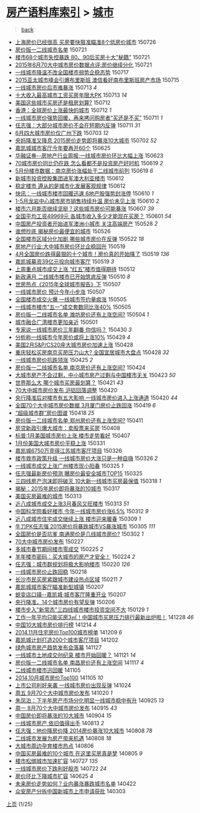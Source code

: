 [房产语料库索引](../../README.md)  > [城市](城市.md)
====
> [back](../README.md)

- [上海房价已经很高 买房要快狠准瞄准8个低房价城市](http://jkwz.applinzi.com/ittc/547650615300113291.html#%E4%B8%8A%E6%B5%B7%E6%88%BF%E4%BB%B7%E5%B7%B2%E7%BB%8F%E5%BE%88%E9%AB%98+%E4%B9%B0%E6%88%BF%E8%A6%81%E5%BF%AB%E7%8B%A0%E5%87%86%E7%9E%84%E5%87%868%E4%B8%AA%E4%BD%8E%E6%88%BF%E4%BB%B7%E5%9F%8E%E5%B8%82) 150726  
- [房价版一二线城市名单](http://jkwz.applinzi.com/ittc/547650615148366961.html#%E6%88%BF%E4%BB%B7%E7%89%88%E4%B8%80%E4%BA%8C%E7%BA%BF%E5%9F%8E%E5%B8%82%E5%90%8D%E5%8D%95) 150721  
- [楼市68个城市失控暴跌 80、90后买房十大&quot;秘籍&quot;](http://jkwz.applinzi.com/ittc/547650615136753466.html#%E6%A5%BC%E5%B8%8268%E4%B8%AA%E5%9F%8E%E5%B8%82%E5%A4%B1%E6%8E%A7%E6%9A%B4%E8%B7%8C+80%E3%80%8190%E5%90%8E%E4%B9%B0%E6%88%BF%E5%8D%81%E5%A4%A7%26quot%3B%E7%A7%98%E7%B1%8D%26quot%3B) 150721  
- [2015年6月70大中城市房价数据点评:房价继续分化](http://jkwz.applinzi.com/ittc/547650615136728743.html#2015%E5%B9%B46%E6%9C%8870%E5%A4%A7%E4%B8%AD%E5%9F%8E%E5%B8%82%E6%88%BF%E4%BB%B7%E6%95%B0%E6%8D%AE%E7%82%B9%E8%AF%84%3A%E6%88%BF%E4%BB%B7%E7%BB%A7%E7%BB%AD%E5%88%86%E5%8C%96) 150721  
- [一线城市降温不改全国楼市弱势企稳态势](http://jkwz.applinzi.com/ittc/547650615079971206.html#%E4%B8%80%E7%BA%BF%E5%9F%8E%E5%B8%82%E9%99%8D%E6%B8%A9%E4%B8%8D%E6%94%B9%E5%85%A8%E5%9B%BD%E6%A5%BC%E5%B8%82%E5%BC%B1%E5%8A%BF%E4%BC%81%E7%A8%B3%E6%80%81%E5%8A%BF) 150717  
- [2015亚太城市峰会引爆布里斯班 澳信看好南布里斯班房产市场](http://jkwz.applinzi.com/ittc/547650615069263308.html#2015%E4%BA%9A%E5%A4%AA%E5%9F%8E%E5%B8%82%E5%B3%B0%E4%BC%9A%E5%BC%95%E7%88%86%E5%B8%83%E9%87%8C%E6%96%AF%E7%8F%AD+%E6%BE%B3%E4%BF%A1%E7%9C%8B%E5%A5%BD%E5%8D%97%E5%B8%83%E9%87%8C%E6%96%AF%E7%8F%AD%E6%88%BF%E4%BA%A7%E5%B8%82%E5%9C%BA) 150715  
- [一线城市房价后市难暴涨](http://jkwz.applinzi.com/ittc/547650615014537450.html#%E4%B8%80%E7%BA%BF%E5%9F%8E%E5%B8%82%E6%88%BF%E4%BB%B7%E5%90%8E%E5%B8%82%E9%9A%BE%E6%9A%B4%E6%B6%A8) 150713 *4* 
- [十大收入最高城市工资买房年限大PK](http://jkwz.applinzi.com/ittc/547650615054749071.html#%E5%8D%81%E5%A4%A7%E6%94%B6%E5%85%A5%E6%9C%80%E9%AB%98%E5%9F%8E%E5%B8%82%E5%B7%A5%E8%B5%84%E4%B9%B0%E6%88%BF%E5%B9%B4%E9%99%90%E5%A4%A7PK) 150713 *14* 
- [美国这些城市买房还是租房划算?](http://jkwz.applinzi.com/ittc/547650614985832418.html#%E7%BE%8E%E5%9B%BD%E8%BF%99%E4%BA%9B%E5%9F%8E%E5%B8%82%E4%B9%B0%E6%88%BF%E8%BF%98%E6%98%AF%E7%A7%9F%E6%88%BF%E5%88%92%E7%AE%97%3F) 150712  
- [香港：全球房价上涨最快的城市](http://jkwz.applinzi.com/ittc/547650615013677434.html#%E9%A6%99%E6%B8%AF%EF%BC%9A%E5%85%A8%E7%90%83%E6%88%BF%E4%BB%B7%E4%B8%8A%E6%B6%A8%E6%9C%80%E5%BF%AB%E7%9A%84%E5%9F%8E%E5%B8%82) 150712 *1* 
- [一线城市房价强势回暖，再来拷问购房者“买还是不买”](http://jkwz.applinzi.com/ittc/547650614938801809.html#%E4%B8%80%E7%BA%BF%E5%9F%8E%E5%B8%82%E6%88%BF%E4%BB%B7%E5%BC%BA%E5%8A%BF%E5%9B%9E%E6%9A%96%EF%BC%8C%E5%86%8D%E6%9D%A5%E6%8B%B7%E9%97%AE%E8%B4%AD%E6%88%BF%E8%80%85%E2%80%9C%E4%B9%B0%E8%BF%98%E6%98%AF%E4%B8%8D%E4%B9%B0%E2%80%9D) 150711 *1* 
- [任志强：大部分城市房价不会在短期内反弹](http://jkwz.applinzi.com/ittc/547650614987291927.html#%E4%BB%BB%E5%BF%97%E5%BC%BA%EF%BC%9A%E5%A4%A7%E9%83%A8%E5%88%86%E5%9F%8E%E5%B8%82%E6%88%BF%E4%BB%B7%E4%B8%8D%E4%BC%9A%E5%9C%A8%E7%9F%AD%E6%9C%9F%E5%86%85%E5%8F%8D%E5%BC%B9) 150711 *31* 
- [6月四大城市房价仅广州下跌](http://jkwz.applinzi.com/ittc/547650611424566265.html#6%E6%9C%88%E5%9B%9B%E5%A4%A7%E5%9F%8E%E5%B8%82%E6%88%BF%E4%BB%B7%E4%BB%85%E5%B9%BF%E5%B7%9E%E4%B8%8B%E8%B7%8C) 150703 *12* 
- [央妈降准又降息 2015房价走势即将暴涨10大城市](http://jkwz.applinzi.com/ittc/547650611427523842.html#%E5%A4%AE%E5%A6%88%E9%99%8D%E5%87%86%E5%8F%88%E9%99%8D%E6%81%AF+2015%E6%88%BF%E4%BB%B7%E8%B5%B0%E5%8A%BF%E5%8D%B3%E5%B0%86%E6%9A%B4%E6%B6%A810%E5%A4%A7%E5%9F%8E%E5%B8%82) 150702 *52* 
- [嘉凯城城市客厅今年要再开60个](http://jkwz.applinzi.com/ittc/547650611423922063.html#%E5%98%89%E5%87%AF%E5%9F%8E%E5%9F%8E%E5%B8%82%E5%AE%A2%E5%8E%85%E4%BB%8A%E5%B9%B4%E8%A6%81%E5%86%8D%E5%BC%8060%E4%B8%AA) 150625  
- [华融证券--房地产行业周报:一线城市房价环比大幅上涨](http://jkwz.applinzi.com/ittc/547650611423417266.html#%E5%8D%8E%E8%9E%8D%E8%AF%81%E5%88%B8--%E6%88%BF%E5%9C%B0%E4%BA%A7%E8%A1%8C%E4%B8%9A%E5%91%A8%E6%8A%A5%3A%E4%B8%80%E7%BA%BF%E5%9F%8E%E5%B8%82%E6%88%BF%E4%BB%B7%E7%8E%AF%E6%AF%94%E5%A4%A7%E5%B9%85%E4%B8%8A%E6%B6%A8) 150623  
- [70城市房价同比仍在跌 怎么看都不是投资房产好时机](http://jkwz.applinzi.com/ittc/547650611427414021.html#70%E5%9F%8E%E5%B8%82%E6%88%BF%E4%BB%B7%E5%90%8C%E6%AF%94%E4%BB%8D%E5%9C%A8%E8%B7%8C+%E6%80%8E%E4%B9%88%E7%9C%8B%E9%83%BD%E4%B8%8D%E6%98%AF%E6%8A%95%E8%B5%84%E6%88%BF%E4%BA%A7%E5%A5%BD%E6%97%B6%E6%9C%BA) 150619 *2* 
- [5月份楼市数据：南京房价涨幅处于二线城市前列](http://jkwz.applinzi.com/ittc/547650611422077828.html#5%E6%9C%88%E4%BB%BD%E6%A5%BC%E5%B8%82%E6%95%B0%E6%8D%AE%EF%BC%9A%E5%8D%97%E4%BA%AC%E6%88%BF%E4%BB%B7%E6%B6%A8%E5%B9%85%E5%A4%84%E4%BA%8E%E4%BA%8C%E7%BA%BF%E5%9F%8E%E5%B8%82%E5%89%8D%E5%88%97) 150619 *6* 
- [新城市投资控股集团进军澳大利亚楼市](http://jkwz.applinzi.com/ittc/547650611420500538.html#%E6%96%B0%E5%9F%8E%E5%B8%82%E6%8A%95%E8%B5%84%E6%8E%A7%E8%82%A1%E9%9B%86%E5%9B%A2%E8%BF%9B%E5%86%9B%E6%BE%B3%E5%A4%A7%E5%88%A9%E4%BA%9A%E6%A5%BC%E5%B8%82) 150612  
- [稳定楼市 遵从的是城市化发展客观规律](http://jkwz.applinzi.com/ittc/547650611412336560.html#%E7%A8%B3%E5%AE%9A%E6%A5%BC%E5%B8%82+%E9%81%B5%E4%BB%8E%E7%9A%84%E6%98%AF%E5%9F%8E%E5%B8%82%E5%8C%96%E5%8F%91%E5%B1%95%E5%AE%A2%E8%A7%82%E8%A7%84%E5%BE%8B) 150612  
- [快讯：一线城市楼市回暖迅速 6地产股强势封涨停](http://jkwz.applinzi.com/ittc/547650611422101566.html#%E5%BF%AB%E8%AE%AF%EF%BC%9A%E4%B8%80%E7%BA%BF%E5%9F%8E%E5%B8%82%E6%A5%BC%E5%B8%82%E5%9B%9E%E6%9A%96%E8%BF%85%E9%80%9F+6%E5%9C%B0%E4%BA%A7%E8%82%A1%E5%BC%BA%E5%8A%BF%E5%B0%81%E6%B6%A8%E5%81%9C) 150610 *1* 
- [1-5月龙岩中心城市房市销售持续升温 房价未见上涨](http://jkwz.applinzi.com/ittc/547650611421796376.html#1-5%E6%9C%88%E9%BE%99%E5%B2%A9%E4%B8%AD%E5%BF%83%E5%9F%8E%E5%B8%82%E6%88%BF%E5%B8%82%E9%94%80%E5%94%AE%E6%8C%81%E7%BB%AD%E5%8D%87%E6%B8%A9+%E6%88%BF%E4%BB%B7%E6%9C%AA%E8%A7%81%E4%B8%8A%E6%B6%A8) 150610 *2* 
- [楼市六月能否继续坚挺？这些城市房价可能暴涨](http://jkwz.applinzi.com/ittc/547650611418171024.html#%E6%A5%BC%E5%B8%82%E5%85%AD%E6%9C%88%E8%83%BD%E5%90%A6%E7%BB%A7%E7%BB%AD%E5%9D%9A%E6%8C%BA%EF%BC%9F%E8%BF%99%E4%BA%9B%E5%9F%8E%E5%B8%82%E6%88%BF%E4%BB%B7%E5%8F%AF%E8%83%BD%E6%9A%B4%E6%B6%A8) 150607 *39* 
- [全国平均工资49969元 各城市收入多少才能现在买房？](http://jkwz.applinzi.com/ittc/547650611410967678.html#%E5%85%A8%E5%9B%BD%E5%B9%B3%E5%9D%87%E5%B7%A5%E8%B5%8449969%E5%85%83+%E5%90%84%E5%9F%8E%E5%B8%82%E6%94%B6%E5%85%A5%E5%A4%9A%E5%B0%91%E6%89%8D%E8%83%BD%E7%8E%B0%E5%9C%A8%E4%B9%B0%E6%88%BF%EF%BC%9F) 150601 *54* 
- [中国房产投资者开始进军澳洲小城市 关注高端房产](http://jkwz.applinzi.com/ittc/547650611418818068.html#%E4%B8%AD%E5%9B%BD%E6%88%BF%E4%BA%A7%E6%8A%95%E8%B5%84%E8%80%85%E5%BC%80%E5%A7%8B%E8%BF%9B%E5%86%9B%E6%BE%B3%E6%B4%B2%E5%B0%8F%E5%9F%8E%E5%B8%82+%E5%85%B3%E6%B3%A8%E9%AB%98%E7%AB%AF%E6%88%BF%E4%BA%A7) 150528 *2* 
- [谁想抄底 揭秘房价最便宜的城市](http://jkwz.applinzi.com/ittc/547650611415800709.html#%E8%B0%81%E6%83%B3%E6%8A%84%E5%BA%95+%E6%8F%AD%E7%A7%98%E6%88%BF%E4%BB%B7%E6%9C%80%E4%BE%BF%E5%AE%9C%E7%9A%84%E5%9F%8E%E5%B8%82) 150526  
- [全国楼市区域分化加剧 哪些城市房价在反弹](http://jkwz.applinzi.com/ittc/547650611416865443.html#%E5%85%A8%E5%9B%BD%E6%A5%BC%E5%B8%82%E5%8C%BA%E5%9F%9F%E5%88%86%E5%8C%96%E5%8A%A0%E5%89%A7+%E5%93%AA%E4%BA%9B%E5%9F%8E%E5%B8%82%E6%88%BF%E4%BB%B7%E5%9C%A8%E5%8F%8D%E5%BC%B9) 150522 *18* 
- [房地产行业:大中城市房价环比企稳回升](http://jkwz.applinzi.com/ittc/547650611411561700.html#%E6%88%BF%E5%9C%B0%E4%BA%A7%E8%A1%8C%E4%B8%9A%3A%E5%A4%A7%E4%B8%AD%E5%9F%8E%E5%B8%82%E6%88%BF%E4%BB%B7%E7%8E%AF%E6%AF%94%E4%BC%81%E7%A8%B3%E5%9B%9E%E5%8D%87) 150519  
- [4月全国房价跌得最狠的十个城市！房价真的开始降了](http://jkwz.applinzi.com/ittc/547650611413228117.html#4%E6%9C%88%E5%85%A8%E5%9B%BD%E6%88%BF%E4%BB%B7%E8%B7%8C%E5%BE%97%E6%9C%80%E7%8B%A0%E7%9A%84%E5%8D%81%E4%B8%AA%E5%9F%8E%E5%B8%82%EF%BC%81%E6%88%BF%E4%BB%B7%E7%9C%9F%E7%9A%84%E5%BC%80%E5%A7%8B%E9%99%8D%E4%BA%86) 150519 *136* 
- [嘉凯城募资39亿元投向城市客厅](http://jkwz.applinzi.com/ittc/547650611410432896.html#%E5%98%89%E5%87%AF%E5%9F%8E%E5%8B%9F%E8%B5%8439%E4%BA%BF%E5%85%83%E6%8A%95%E5%90%91%E5%9F%8E%E5%B8%82%E5%AE%A2%E5%8E%85) 150519 *3* 
- [上周重点城市成交上涨 “红五”楼市值得期待](http://jkwz.applinzi.com/ittc/547650611411641375.html#%E4%B8%8A%E5%91%A8%E9%87%8D%E7%82%B9%E5%9F%8E%E5%B8%82%E6%88%90%E4%BA%A4%E4%B8%8A%E6%B6%A8+%E2%80%9C%E7%BA%A2%E4%BA%94%E2%80%9D%E6%A5%BC%E5%B8%82%E5%80%BC%E5%BE%97%E6%9C%9F%E5%BE%85) 150512  
- [新政满月 二线城市楼市已开始筑底反弹](http://jkwz.applinzi.com/ittc/547650611405200600.html#%E6%96%B0%E6%94%BF%E6%BB%A1%E6%9C%88+%E4%BA%8C%E7%BA%BF%E5%9F%8E%E5%B8%82%E6%A5%BC%E5%B8%82%E5%B7%B2%E5%BC%80%E5%A7%8B%E7%AD%91%E5%BA%95%E5%8F%8D%E5%BC%B9) 150510 *8* 
- [世房热点《2015年全球城市报告》下](http://jkwz.applinzi.com/ittc/547650611410475192.html#%E4%B8%96%E6%88%BF%E7%83%AD%E7%82%B9%E3%80%8A2015%E5%B9%B4%E5%85%A8%E7%90%83%E5%9F%8E%E5%B8%82%E6%8A%A5%E5%91%8A%E3%80%8B%E4%B8%8B) 150507  
- [一线城市房价 预计今年小步涨](http://jkwz.applinzi.com/ittc/547650611410864918.html#%E4%B8%80%E7%BA%BF%E5%9F%8E%E5%B8%82%E6%88%BF%E4%BB%B7+%E9%A2%84%E8%AE%A1%E4%BB%8A%E5%B9%B4%E5%B0%8F%E6%AD%A5%E6%B6%A8) 150507  
- [全国楼市成交火爆 一线城市签约量疯涨](http://jkwz.applinzi.com/ittc/547650611404575502.html#%E5%85%A8%E5%9B%BD%E6%A5%BC%E5%B8%82%E6%88%90%E4%BA%A4%E7%81%AB%E7%88%86+%E4%B8%80%E7%BA%BF%E5%9F%8E%E5%B8%82%E7%AD%BE%E7%BA%A6%E9%87%8F%E7%96%AF%E6%B6%A8) 150505  
- [一线城市楼市“五一”成交套数同比涨40%](http://jkwz.applinzi.com/ittc/547650611404039893.html#%E4%B8%80%E7%BA%BF%E5%9F%8E%E5%B8%82%E6%A5%BC%E5%B8%82%E2%80%9C%E4%BA%94%E4%B8%80%E2%80%9D%E6%88%90%E4%BA%A4%E5%A5%97%E6%95%B0%E5%90%8C%E6%AF%94%E6%B6%A840%25) 150505  
- [房价版一二线城市名单 潍坊房价还有上涨空间?](http://jkwz.applinzi.com/ittc/547650611408450798.html#%E6%88%BF%E4%BB%B7%E7%89%88%E4%B8%80%E4%BA%8C%E7%BA%BF%E5%9F%8E%E5%B8%82%E5%90%8D%E5%8D%95+%E6%BD%8D%E5%9D%8A%E6%88%BF%E4%BB%B7%E8%BF%98%E6%9C%89%E4%B8%8A%E6%B6%A8%E7%A9%BA%E9%97%B4%3F) 150504 *1* 
- [城市融合广清楼市更加亲近](http://jkwz.applinzi.com/ittc/547650611410635602.html#%E5%9F%8E%E5%B8%82%E8%9E%8D%E5%90%88%E5%B9%BF%E6%B8%85%E6%A5%BC%E5%B8%82%E6%9B%B4%E5%8A%A0%E4%BA%B2%E8%BF%91) 150501  
- [专家说一线城市房价三年翻番 你信吗？](http://jkwz.applinzi.com/ittc/547650611405750898.html#%E4%B8%93%E5%AE%B6%E8%AF%B4%E4%B8%80%E7%BA%BF%E5%9F%8E%E5%B8%82%E6%88%BF%E4%BB%B7%E4%B8%89%E5%B9%B4%E7%BF%BB%E7%95%AA+%E4%BD%A0%E4%BF%A1%E5%90%97%EF%BC%9F) 150430 *3* 
- [分析称一线城市今年房价或将上涨10%](http://jkwz.applinzi.com/ittc/547650611405899659.html#%E5%88%86%E6%9E%90%E7%A7%B0%E4%B8%80%E7%BA%BF%E5%9F%8E%E5%B8%82%E4%BB%8A%E5%B9%B4%E6%88%BF%E4%BB%B7%E6%88%96%E5%B0%86%E4%B8%8A%E6%B6%A810%25) 150429 *4* 
- [美国2月S&amp;P/CS20座大城市房价加速上涨](http://jkwz.applinzi.com/ittc/547650611409357701.html#%E7%BE%8E%E5%9B%BD2%E6%9C%88S%26amp%3BP%2FCS20%E5%BA%A7%E5%A4%A7%E5%9F%8E%E5%B8%82%E6%88%BF%E4%BB%B7%E5%8A%A0%E9%80%9F%E4%B8%8A%E6%B6%A8) 150428  
- [重庆轻松买房南京买房压力山大? 全国宜居城市大盘点](http://jkwz.applinzi.com/ittc/547650611411534371.html#%E9%87%8D%E5%BA%86%E8%BD%BB%E6%9D%BE%E4%B9%B0%E6%88%BF%E5%8D%97%E4%BA%AC%E4%B9%B0%E6%88%BF%E5%8E%8B%E5%8A%9B%E5%B1%B1%E5%A4%A7%3F+%E5%85%A8%E5%9B%BD%E5%AE%9C%E5%B1%85%E5%9F%8E%E5%B8%82%E5%A4%A7%E7%9B%98%E7%82%B9) 150428 *32* 
- [一线城市房价抗跌领涨](http://jkwz.applinzi.com/ittc/547650611408524082.html#%E4%B8%80%E7%BA%BF%E5%9F%8E%E5%B8%82%E6%88%BF%E4%BB%B7%E6%8A%97%E8%B7%8C%E9%A2%86%E6%B6%A8) 150425 *2* 
- [房价版一二线城市名单 南京房价还有上涨空间?](http://jkwz.applinzi.com/ittc/547650611405643956.html#%E6%88%BF%E4%BB%B7%E7%89%88%E4%B8%80%E4%BA%8C%E7%BA%BF%E5%9F%8E%E5%B8%82%E5%90%8D%E5%8D%95+%E5%8D%97%E4%BA%AC%E6%88%BF%E4%BB%B7%E8%BF%98%E6%9C%89%E4%B8%8A%E6%B6%A8%E7%A9%BA%E9%97%B4%3F) 150424  
- [大城市房产不会过剩，中小城市房产过剩与中国楼市无关](http://jkwz.applinzi.com/ittc/547650611407285504.html#%E5%A4%A7%E5%9F%8E%E5%B8%82%E6%88%BF%E4%BA%A7%E4%B8%8D%E4%BC%9A%E8%BF%87%E5%89%A9%EF%BC%8C%E4%B8%AD%E5%B0%8F%E5%9F%8E%E5%B8%82%E6%88%BF%E4%BA%A7%E8%BF%87%E5%89%A9%E4%B8%8E%E4%B8%AD%E5%9B%BD%E6%A5%BC%E5%B8%82%E6%97%A0%E5%85%B3) 150423 *50* 
- [世界那么大  哪个城市买房最划算？](http://jkwz.applinzi.com/ittc/547650611407909007.html#%E4%B8%96%E7%95%8C%E9%82%A3%E4%B9%88%E5%A4%A7++%E5%93%AA%E4%B8%AA%E5%9F%8E%E5%B8%82%E4%B9%B0%E6%88%BF%E6%9C%80%E5%88%92%E7%AE%97%EF%BC%9F) 150421 *43* 
- [70大中城市房价发布 沪铝回落调整](http://jkwz.applinzi.com/ittc/547650611406727235.html#70%E5%A4%A7%E4%B8%AD%E5%9F%8E%E5%B8%82%E6%88%BF%E4%BB%B7%E5%8F%91%E5%B8%83+%E6%B2%AA%E9%93%9D%E5%9B%9E%E8%90%BD%E8%B0%83%E6%95%B4) 150420  
- [央行降准后对楼市有五大影响 一线城市房价进入上涨通道](http://jkwz.applinzi.com/ittc/547650611403519792.html#%E5%A4%AE%E8%A1%8C%E9%99%8D%E5%87%86%E5%90%8E%E5%AF%B9%E6%A5%BC%E5%B8%82%E6%9C%89%E4%BA%94%E5%A4%A7%E5%BD%B1%E5%93%8D+%E4%B8%80%E7%BA%BF%E5%9F%8E%E5%B8%82%E6%88%BF%E4%BB%B7%E8%BF%9B%E5%85%A5%E4%B8%8A%E6%B6%A8%E9%80%9A%E9%81%93) 150420 *44* 
- [全国70个大中城市房价数据 3月厦门房价止跌回涨](http://jkwz.applinzi.com/ittc/547650611405862818.html#%E5%85%A8%E5%9B%BD70%E4%B8%AA%E5%A4%A7%E4%B8%AD%E5%9F%8E%E5%B8%82%E6%88%BF%E4%BB%B7%E6%95%B0%E6%8D%AE+3%E6%9C%88%E5%8E%A6%E9%97%A8%E6%88%BF%E4%BB%B7%E6%AD%A2%E8%B7%8C%E5%9B%9E%E6%B6%A8) 150419 *6* 
- [“超级城市群”房价图谱](http://jkwz.applinzi.com/ittc/547650611403354471.html#%E2%80%9C%E8%B6%85%E7%BA%A7%E5%9F%8E%E5%B8%82%E7%BE%A4%E2%80%9D%E6%88%BF%E4%BB%B7%E5%9B%BE%E8%B0%B1) 150418 *25* 
- [房价版一二线城市名单 郑州房价还有上涨空间?](http://jkwz.applinzi.com/ittc/547650611404386199.html#%E6%88%BF%E4%BB%B7%E7%89%88%E4%B8%80%E4%BA%8C%E7%BA%BF%E5%9F%8E%E5%B8%82%E5%90%8D%E5%8D%95+%E9%83%91%E5%B7%9E%E6%88%BF%E4%BB%B7%E8%BF%98%E6%9C%89%E4%B8%8A%E6%B6%A8%E7%A9%BA%E9%97%B4%3F) 150411  
- [房贷新政引爆大城市：卖股票来买房](http://jkwz.applinzi.com/ittc/547650611402197502.html#%E6%88%BF%E8%B4%B7%E6%96%B0%E6%94%BF%E5%BC%95%E7%88%86%E5%A4%A7%E5%9F%8E%E5%B8%82%EF%BC%9A%E5%8D%96%E8%82%A1%E7%A5%A8%E6%9D%A5%E4%B9%B0%E6%88%BF) 150408  
- [标普:1月美国城市房价上涨 楼市走势看好](http://jkwz.applinzi.com/ittc/547650611403571829.html#%E6%A0%87%E6%99%AE%3A1%E6%9C%88%E7%BE%8E%E5%9B%BD%E5%9F%8E%E5%B8%82%E6%88%BF%E4%BB%B7%E4%B8%8A%E6%B6%A8+%E6%A5%BC%E5%B8%82%E8%B5%B0%E5%8A%BF%E7%9C%8B%E5%A5%BD) 150407  
- [1月份美国大城市房价平稳上涨](http://jkwz.applinzi.com/ittc/547650611402889682.html#1%E6%9C%88%E4%BB%BD%E7%BE%8E%E5%9B%BD%E5%A4%A7%E5%9F%8E%E5%B8%82%E6%88%BF%E4%BB%B7%E5%B9%B3%E7%A8%B3%E4%B8%8A%E6%B6%A8) 150331  
- [嘉凯城6750万竞得江苏城市客厅项目](http://jkwz.applinzi.com/ittc/547650611400677997.html#%E5%98%89%E5%87%AF%E5%9F%8E6750%E4%B8%87%E7%AB%9E%E5%BE%97%E6%B1%9F%E8%8B%8F%E5%9F%8E%E5%B8%82%E5%AE%A2%E5%8E%85%E9%A1%B9%E7%9B%AE) 150326  
- [楼市救市政策升级 一线城市房价大涨只是一种自嗨](http://jkwz.applinzi.com/ittc/547650611401545583.html#%E6%A5%BC%E5%B8%82%E6%95%91%E5%B8%82%E6%94%BF%E7%AD%96%E5%8D%87%E7%BA%A7+%E4%B8%80%E7%BA%BF%E5%9F%8E%E5%B8%82%E6%88%BF%E4%BB%B7%E5%A4%A7%E6%B6%A8%E5%8F%AA%E6%98%AF%E4%B8%80%E7%A7%8D%E8%87%AA%E5%97%A8) 150326 *2* 
- [一线城市成交上涨广州楼市现小阳春](http://jkwz.applinzi.com/ittc/547650611400053191.html#%E4%B8%80%E7%BA%BF%E5%9F%8E%E5%B8%82%E6%88%90%E4%BA%A4%E4%B8%8A%E6%B6%A8%E5%B9%BF%E5%B7%9E%E6%A5%BC%E5%B8%82%E7%8E%B0%E5%B0%8F%E9%98%B3%E6%98%A5) 150325 *1* 
- [任志强最新房价预测 曝房价最安全城市TOP15](http://jkwz.applinzi.com/ittc/547650611399258403.html#%E4%BB%BB%E5%BF%97%E5%BC%BA%E6%9C%80%E6%96%B0%E6%88%BF%E4%BB%B7%E9%A2%84%E6%B5%8B+%E6%9B%9D%E6%88%BF%E4%BB%B7%E6%9C%80%E5%AE%89%E5%85%A8%E5%9F%8E%E5%B8%82TOP15) 150325  
- [三四线房产泡沫即将破灭 10大新一线城市买房最保值](http://jkwz.applinzi.com/ittc/547650611397093472.html#%E4%B8%89%E5%9B%9B%E7%BA%BF%E6%88%BF%E4%BA%A7%E6%B3%A1%E6%B2%AB%E5%8D%B3%E5%B0%86%E7%A0%B4%E7%81%AD+10%E5%A4%A7%E6%96%B0%E4%B8%80%E7%BA%BF%E5%9F%8E%E5%B8%82%E4%B9%B0%E6%88%BF%E6%9C%80%E4%BF%9D%E5%80%BC) 150318 *1* 
- [揭秘：2015年房价即将暴涨的10城市](http://jkwz.applinzi.com/ittc/547650611393276125.html#%E6%8F%AD%E7%A7%98%EF%BC%9A2015%E5%B9%B4%E6%88%BF%E4%BB%B7%E5%8D%B3%E5%B0%86%E6%9A%B4%E6%B6%A8%E7%9A%8410%E5%9F%8E%E5%B8%82) 150317  
- [美国买房最难的城市](http://jkwz.applinzi.com/ittc/547650611393288880.html#%E7%BE%8E%E5%9B%BD%E4%B9%B0%E6%88%BF%E6%9C%80%E9%9A%BE%E7%9A%84%E5%9F%8E%E5%B8%82) 150313  
- [近八成城市成交上涨3月春风又旺楼市](http://jkwz.applinzi.com/ittc/547650611392780046.html#%E8%BF%91%E5%85%AB%E6%88%90%E5%9F%8E%E5%B8%82%E6%88%90%E4%BA%A4%E4%B8%8A%E6%B6%A83%E6%9C%88%E6%98%A5%E9%A3%8E%E5%8F%88%E6%97%BA%E6%A5%BC%E5%B8%82) 150313 *51* 
- [中国科学院看好楼市 今年一线城市房价涨6.5%](http://jkwz.applinzi.com/ittc/547650611395956372.html#%E4%B8%AD%E5%9B%BD%E7%A7%91%E5%AD%A6%E9%99%A2%E7%9C%8B%E5%A5%BD%E6%A5%BC%E5%B8%82+%E4%BB%8A%E5%B9%B4%E4%B8%80%E7%BA%BF%E5%9F%8E%E5%B8%82%E6%88%BF%E4%BB%B7%E6%B6%A86.5%25) 150312 *9* 
- [近八成城市住宅成交继续上涨 楼市迎来暖春](http://jkwz.applinzi.com/ittc/547650611395242791.html#%E8%BF%91%E5%85%AB%E6%88%90%E5%9F%8E%E5%B8%82%E4%BD%8F%E5%AE%85%E6%88%90%E4%BA%A4%E7%BB%A7%E7%BB%AD%E4%B8%8A%E6%B6%A8+%E6%A5%BC%E5%B8%82%E8%BF%8E%E6%9D%A5%E6%9A%96%E6%98%A5) 150309 *1* 
- [牛刀PK任志强 2015房价将暴跌城市VS暴涨城市](http://jkwz.applinzi.com/ittc/547650611394680341.html#%E7%89%9B%E5%88%80PK%E4%BB%BB%E5%BF%97%E5%BC%BA+2015%E6%88%BF%E4%BB%B7%E5%B0%86%E6%9A%B4%E8%B7%8C%E5%9F%8E%E5%B8%82VS%E6%9A%B4%E6%B6%A8%E5%9F%8E%E5%B8%82) 150305 *111* 
- [全国房价是否坑爹 南通房价是几线城市房价?](http://jkwz.applinzi.com/ittc/547650611393798061.html#%E5%85%A8%E5%9B%BD%E6%88%BF%E4%BB%B7%E6%98%AF%E5%90%A6%E5%9D%91%E7%88%B9+%E5%8D%97%E9%80%9A%E6%88%BF%E4%BB%B7%E6%98%AF%E5%87%A0%E7%BA%BF%E5%9F%8E%E5%B8%82%E6%88%BF%E4%BB%B7%3F) 150302 *1* 
- [70大中城市房价发布](http://jkwz.applinzi.com/ittc/547650611393189275.html#70%E5%A4%A7%E4%B8%AD%E5%9F%8E%E5%B8%82%E6%88%BF%E4%BB%B7%E5%8F%91%E5%B8%83) 150227  
- [多城市春节期间楼市零成交](http://jkwz.applinzi.com/ittc/547650611395798203.html#%E5%A4%9A%E5%9F%8E%E5%B8%82%E6%98%A5%E8%8A%82%E6%9C%9F%E9%97%B4%E6%A5%BC%E5%B8%82%E9%9B%B6%E6%88%90%E4%BA%A4) 150225 *2* 
- [羊年楼市密码：买大城市的房产才安全！](http://jkwz.applinzi.com/ittc/547650611390912173.html#%E7%BE%8A%E5%B9%B4%E6%A5%BC%E5%B8%82%E5%AF%86%E7%A0%81%EF%BC%9A%E4%B9%B0%E5%A4%A7%E5%9F%8E%E5%B8%82%E7%9A%84%E6%88%BF%E4%BA%A7%E6%89%8D%E5%AE%89%E5%85%A8%EF%BC%81) 150224 *2* 
- [任志强：城市群规划将极大影响楼市](http://jkwz.applinzi.com/ittc/547650611392188389.html#%E4%BB%BB%E5%BF%97%E5%BC%BA%EF%BC%9A%E5%9F%8E%E5%B8%82%E7%BE%A4%E8%A7%84%E5%88%92%E5%B0%86%E6%9E%81%E5%A4%A7%E5%BD%B1%E5%93%8D%E6%A5%BC%E5%B8%82) 150220 *126* 
- [一线城市房价止跌回稳](http://jkwz.applinzi.com/ittc/547650611393259827.html#%E4%B8%80%E7%BA%BF%E5%9F%8E%E5%B8%82%E6%88%BF%E4%BB%B7%E6%AD%A2%E8%B7%8C%E5%9B%9E%E7%A8%B3) 150218  
- [长沙市民买房紧跟城市建设热点区域](http://jkwz.applinzi.com/ittc/547650611391306474.html#%E9%95%BF%E6%B2%99%E5%B8%82%E6%B0%91%E4%B9%B0%E6%88%BF%E7%B4%A7%E8%B7%9F%E5%9F%8E%E5%B8%82%E5%BB%BA%E8%AE%BE%E7%83%AD%E7%82%B9%E5%8C%BA%E5%9F%9F) 150211 *7* 
- [嘉凯城城市客厅瞄准新型城镇](http://jkwz.applinzi.com/ittc/547650611392781407.html#%E5%98%89%E5%87%AF%E5%9F%8E%E5%9F%8E%E5%B8%82%E5%AE%A2%E5%8E%85%E7%9E%84%E5%87%86%E6%96%B0%E5%9E%8B%E5%9F%8E%E9%95%87) 150207  
- [蜕变店口镇--嘉凯城·城市客厅隆重开业](http://jkwz.applinzi.com/ittc/547650611386876346.html#%E8%9C%95%E5%8F%98%E5%BA%97%E5%8F%A3%E9%95%87--%E5%98%89%E5%87%AF%E5%9F%8E%C2%B7%E5%9F%8E%E5%B8%82%E5%AE%A2%E5%8E%85%E9%9A%86%E9%87%8D%E5%BC%80%E4%B8%9A) 150207  
- [央行降准，14个城市房价有望反弹](http://jkwz.applinzi.com/ittc/547650611391981501.html#%E5%A4%AE%E8%A1%8C%E9%99%8D%E5%87%86%EF%BC%8C14%E4%B8%AA%E5%9F%8E%E5%B8%82%E6%88%BF%E4%BB%B7%E6%9C%89%E6%9C%9B%E5%8F%8D%E5%BC%B9) 150206  
- [楼市步入&quot;新常态&quot;三四线城市楼市投资空间不大](http://jkwz.applinzi.com/ittc/547650611387892424.html#%E6%A5%BC%E5%B8%82%E6%AD%A5%E5%85%A5%26quot%3B%E6%96%B0%E5%B8%B8%E6%80%81%26quot%3B%E4%B8%89%E5%9B%9B%E7%BA%BF%E5%9F%8E%E5%B8%82%E6%A5%BC%E5%B8%82%E6%8A%95%E8%B5%84%E7%A9%BA%E9%97%B4%E4%B8%8D%E5%A4%A7) 150129 *1* 
- [工作一年平均只能买房3㎡！中国城市买房压力排行最新出炉啦！](http://jkwz.applinzi.com/ittc/547650611383481837.html#%E5%B7%A5%E4%BD%9C%E4%B8%80%E5%B9%B4%E5%B9%B3%E5%9D%87%E5%8F%AA%E8%83%BD%E4%B9%B0%E6%88%BF3%E3%8E%A1%EF%BC%81%E4%B8%AD%E5%9B%BD%E5%9F%8E%E5%B8%82%E4%B9%B0%E6%88%BF%E5%8E%8B%E5%8A%9B%E6%8E%92%E8%A1%8C%E6%9C%80%E6%96%B0%E5%87%BA%E7%82%89%E5%95%A6%EF%BC%81) 141228 *46* 
- [中国10大城市房价排行榜](http://jkwz.applinzi.com/ittc/547650611379942302.html#%E4%B8%AD%E5%9B%BD10%E5%A4%A7%E5%9F%8E%E5%B8%82%E6%88%BF%E4%BB%B7%E6%8E%92%E8%A1%8C%E6%A6%9C) 141214 *4* 
- [2014.11月住宅房价Top100城市榜单](http://jkwz.applinzi.com/ittc/547650611382554876.html#2014.11%E6%9C%88%E4%BD%8F%E5%AE%85%E6%88%BF%E4%BB%B7Top100%E5%9F%8E%E5%B8%82%E6%A6%9C%E5%8D%95) 141209 *6* 
- [嘉凯城计划打造200个城市客厅项目](http://jkwz.applinzi.com/ittc/547650611380354411.html#%E5%98%89%E5%87%AF%E5%9F%8E%E8%AE%A1%E5%88%92%E6%89%93%E9%80%A0200%E4%B8%AA%E5%9F%8E%E5%B8%82%E5%AE%A2%E5%8E%85%E9%A1%B9%E7%9B%AE) 141202  
- [绿色城市房产趋势发布会落幕](http://jkwz.applinzi.com/ittc/547650611380502040.html#%E7%BB%BF%E8%89%B2%E5%9F%8E%E5%B8%82%E6%88%BF%E4%BA%A7%E8%B6%8B%E5%8A%BF%E5%8F%91%E5%B8%83%E4%BC%9A%E8%90%BD%E5%B9%95) 141127  
- [一线城市土地成交创纪录 楼市开始回暖？](http://jkwz.applinzi.com/ittc/547650611380883582.html#%E4%B8%80%E7%BA%BF%E5%9F%8E%E5%B8%82%E5%9C%9F%E5%9C%B0%E6%88%90%E4%BA%A4%E5%88%9B%E7%BA%AA%E5%BD%95+%E6%A5%BC%E5%B8%82%E5%BC%80%E5%A7%8B%E5%9B%9E%E6%9A%96%EF%BC%9F) 141121 *14* 
- [房价版一二线城市名单 南昌房价还有上涨空间](http://jkwz.applinzi.com/ittc/547650611380184789.html#%E6%88%BF%E4%BB%B7%E7%89%88%E4%B8%80%E4%BA%8C%E7%BA%BF%E5%9F%8E%E5%B8%82%E5%90%8D%E5%8D%95+%E5%8D%97%E6%98%8C%E6%88%BF%E4%BB%B7%E8%BF%98%E6%9C%89%E4%B8%8A%E6%B6%A8%E7%A9%BA%E9%97%B4) 141117 *4* 
- [二线城市楼市迅回暖](http://jkwz.applinzi.com/ittc/547650611378685763.html#%E4%BA%8C%E7%BA%BF%E5%9F%8E%E5%B8%82%E6%A5%BC%E5%B8%82%E8%BF%85%E5%9B%9E%E6%9A%96) 141105  
- [2014.10月城市房价Top100](http://jkwz.applinzi.com/ittc/547650611378887783.html#2014.10%E6%9C%88%E5%9F%8E%E5%B8%82%E6%88%BF%E4%BB%B7Top100) 141105 *10* 
- [上市公司利好来袭 一线城市房价出现反弹](http://jkwz.applinzi.com/ittc/547650611379224113.html#%E4%B8%8A%E5%B8%82%E5%85%AC%E5%8F%B8%E5%88%A9%E5%A5%BD%E6%9D%A5%E8%A2%AD+%E4%B8%80%E7%BA%BF%E5%9F%8E%E5%B8%82%E6%88%BF%E4%BB%B7%E5%87%BA%E7%8E%B0%E5%8F%8D%E5%BC%B9) 141024  
- [周五 9月70个大中城市房价发布](http://jkwz.applinzi.com/ittc/547650611376553685.html#%E5%91%A8%E4%BA%94+9%E6%9C%8870%E4%B8%AA%E5%A4%A7%E4%B8%AD%E5%9F%8E%E5%B8%82%E6%88%BF%E4%BB%B7%E5%8F%91%E5%B8%83) 141020 *1* 
- [朱凤泊：下半年房产市场分化明显一线城市稳中有升](http://jkwz.applinzi.com/ittc/547650611373637995.html#%E6%9C%B1%E5%87%A4%E6%B3%8A%EF%BC%9A%E4%B8%8B%E5%8D%8A%E5%B9%B4%E6%88%BF%E4%BA%A7%E5%B8%82%E5%9C%BA%E5%88%86%E5%8C%96%E6%98%8E%E6%98%BE%E4%B8%80%E7%BA%BF%E5%9F%8E%E5%B8%82%E7%A8%B3%E4%B8%AD%E6%9C%89%E5%8D%87) 140925 *13* 
- [周一 8月70个大中城市房价发布](http://jkwz.applinzi.com/ittc/547650611375229815.html#%E5%91%A8%E4%B8%80+8%E6%9C%8870%E4%B8%AA%E5%A4%A7%E4%B8%AD%E5%9F%8E%E5%B8%82%E6%88%BF%E4%BB%B7%E5%8F%91%E5%B8%83) 140915 *43* 
- [中国房价即将暴涨的10大城市](http://jkwz.applinzi.com/ittc/547650611375096848.html#%E4%B8%AD%E5%9B%BD%E6%88%BF%E4%BB%B7%E5%8D%B3%E5%B0%86%E6%9A%B4%E6%B6%A8%E7%9A%8410%E5%A4%A7%E5%9F%8E%E5%B8%82) 140904 *15* 
- [一线城市房产 依旧值得出手](http://jkwz.applinzi.com/ittc/547650611373043726.html#%E4%B8%80%E7%BA%BF%E5%9F%8E%E5%B8%82%E6%88%BF%E4%BA%A7+%E4%BE%9D%E6%97%A7%E5%80%BC%E5%BE%97%E5%87%BA%E6%89%8B) 140813 *2* 
- [任志强：地价降房价降 2014房价暴涨10大城市](http://jkwz.applinzi.com/ittc/547650611369537372.html#%E4%BB%BB%E5%BF%97%E5%BC%BA%EF%BC%9A%E5%9C%B0%E4%BB%B7%E9%99%8D%E6%88%BF%E4%BB%B7%E9%99%8D+2014%E6%88%BF%E4%BB%B7%E6%9A%B4%E6%B6%A810%E5%A4%A7%E5%9F%8E%E5%B8%82) 140808 *78* 
- [二线城市发展为房产带来机遇](http://jkwz.applinzi.com/ittc/547650611372051814.html#%E4%BA%8C%E7%BA%BF%E5%9F%8E%E5%B8%82%E5%8F%91%E5%B1%95%E4%B8%BA%E6%88%BF%E4%BA%A7%E5%B8%A6%E6%9D%A5%E6%9C%BA%E9%81%87) 140808 *18* 
- [大城市周边孕育楼市热点](http://jkwz.applinzi.com/ittc/547650611371254097.html#%E5%A4%A7%E5%9F%8E%E5%B8%82%E5%91%A8%E8%BE%B9%E5%AD%95%E8%82%B2%E6%A5%BC%E5%B8%82%E7%83%AD%E7%82%B9) 140806  
- [中国买房最难的10个城市 在这里买房真是梦](http://jkwz.applinzi.com/ittc/547650611370715889.html#%E4%B8%AD%E5%9B%BD%E4%B9%B0%E6%88%BF%E6%9C%80%E9%9A%BE%E7%9A%8410%E4%B8%AA%E5%9F%8E%E5%B8%82+%E5%9C%A8%E8%BF%99%E9%87%8C%E4%B9%B0%E6%88%BF%E7%9C%9F%E6%98%AF%E6%A2%A6) 140805 *9* 
- [楼市松绑城市加速扩容](http://jkwz.applinzi.com/ittc/547650611369551020.html#%E6%A5%BC%E5%B8%82%E6%9D%BE%E7%BB%91%E5%9F%8E%E5%B8%82%E5%8A%A0%E9%80%9F%E6%89%A9%E5%AE%B9) 140727 *135* 
- [一线城市房价下跌利好股市](http://jkwz.applinzi.com/ittc/547650611371118804.html#%E4%B8%80%E7%BA%BF%E5%9F%8E%E5%B8%82%E6%88%BF%E4%BB%B7%E4%B8%8B%E8%B7%8C%E5%88%A9%E5%A5%BD%E8%82%A1%E5%B8%82) 140722 *24* 
- [房价环比下降城市扩容](http://jkwz.applinzi.com/ittc/547650611368754306.html#%E6%88%BF%E4%BB%B7%E7%8E%AF%E6%AF%94%E4%B8%8B%E9%99%8D%E5%9F%8E%E5%B8%82%E6%89%A9%E5%AE%B9) 140625 *4* 
- [未来房价走势如何？业内暴涨暴跌城市名单](http://jkwz.applinzi.com/ittc/547650611363042787.html#%E6%9C%AA%E6%9D%A5%E6%88%BF%E4%BB%B7%E8%B5%B0%E5%8A%BF%E5%A6%82%E4%BD%95%EF%BC%9F%E4%B8%9A%E5%86%85%E6%9A%B4%E6%B6%A8%E6%9A%B4%E8%B7%8C%E5%9F%8E%E5%B8%82%E5%90%8D%E5%8D%95) 140422  
- [众安房产分拆中国新城市上市申请获批](http://jkwz.applinzi.com/ittc/547650611358890593.html#%E4%BC%97%E5%AE%89%E6%88%BF%E4%BA%A7%E5%88%86%E6%8B%86%E4%B8%AD%E5%9B%BD%E6%96%B0%E5%9F%8E%E5%B8%82%E4%B8%8A%E5%B8%82%E7%94%B3%E8%AF%B7%E8%8E%B7%E6%89%B9) 140303  


 [上页](城市2.md)           (1/25)